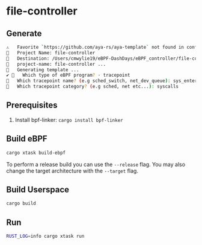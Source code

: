 # file-controller

## Generate

```bash
⚠️   Favorite `https://github.com/aya-rs/aya-template` not found in config, using it as a git repository: https://github.com/aya-rs/aya-template
🤷   Project Name: file-controller
🔧   Destination: /Users/cmwylie19/eBPF-DashDays/eBPF_controller/file-controller ...
🔧   project-name: file-controller ...
🔧   Generating template ...
✔ 🤷   Which type of eBPF program? · tracepoint
🤷   Which tracepoint name? (e.g sched_switch, net_dev_queue): sys_enter_open
🤷   Which tracepoint category? (e.g sched, net etc...): syscalls
```


## Prerequisites

1. Install bpf-linker: `cargo install bpf-linker`

## Build eBPF

```bash
cargo xtask build-ebpf
```

To perform a release build you can use the `--release` flag.
You may also change the target architecture with the `--target` flag.

## Build Userspace

```bash
cargo build
```

## Run

```bash
RUST_LOG=info cargo xtask run
```
